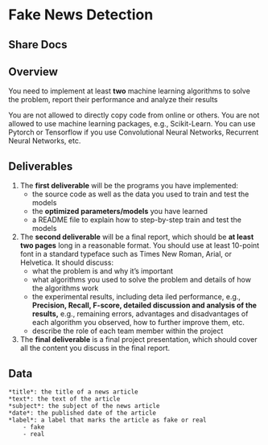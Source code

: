 # Fake News Detection
## Share Docs

## Overview
You need to implement at least **two** machine learning algorithms to solve the problem, report their performance and analyze their results

You are not allowed to directly copy code from online or others. You are not allowed to use machine learning packages, e.g., Scikit-Learn. You can use Pytorch or Tensorflow if you use Convolutional Neural Networks, Recurrent Neural Networks, etc.

## Deliverables
1. The **first deliverable** will be the programs you have implemented:
	* the source code as well as the data you used to train and test the models
	* the **optimized parameters/models** you have learned
	* a README file to explain how to step-by-step train and test the models
2. The **second deliverable** will be a final report, which should be **at least two pages** long in a reasonable format. You should use at least 10-point font in a standard typeface such as Times New Roman, Arial, or Helvetica. It should discuss:
	* what the problem is and why it’s important
	* what algorithms you used to solve the problem and details of how the algorithms work
	* the experimental results, including deta iled performance, e.g., **Precision, Recall, F-score, detailed discussion and analysis of the results,** e.g., remaining errors, advantages and disadvantages of each algorithm you observed, how to further improve them, etc. 
	* describe the role of each team member within the project
3. The **final deliverable** is a final project presentation, which should cover all the content you discuss in the final report. 

## Data
	*title*: the title of a news article
	*text*: the text of the article
	*subject*: the subject of the news article
	*date*: the published date of the article
	*label*: a label that marks the article as fake or real
		- fake
		- real
